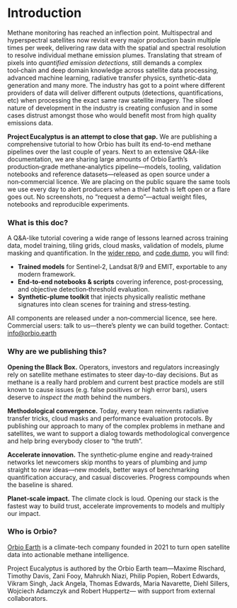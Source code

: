 # Introduction


Methane monitoring has reached an inflection point. Multispectral and hyperspectral satellites now revisit every major production basin multiple times per week, delivering raw data with the spatial and spectral resolution to resolve individual methane emission plumes. Translating that stream of pixels into *quantified emission detections,* still demands a complex tool‑chain and deep domain knowledge across  satellite data process*ing,* advanced machine learning, radiative transfer physics, synthetic‑data generation and many more. The industry has got to a point where different providers of data will deliver different outputs (detections, quantifications, etc) when processing the exact same raw satellite imagery. The siloed nature of development in the industry is creating confusion and in some cases distrust amongst those who would benefit most from high quality emissions data.

**Project Eucalyptus is an attempt to close that gap.**
We are publishing a comprehensive tutorial to how Orbio has built its end-to-end methane pipelines over the last couple of years. Next to an extensive Q\&A-like documentation, we are sharing large amounts of Orbio Earth’s production‑grade methane‑analytics pipeline—models, tooling, validation notebooks and reference datasets—released as open source under a non‑commercial licence. We are placing on the public square the same tools we use every day to alert producers when a thief hatch is left open or a flare goes out. No screenshots, no “request a demo”—actual weight files, notebooks and reproducible experiments.

### What is this doc?

A Q&A-like tutorial covering a wide range of lessons learned across training data, model training, tiling grids, cloud masks, validation of models, plume masking and quantification. In the [wider repo](https://github.com/Orbio-Earth/Project-Eucalyptus), and [code dump](https://github.com/Orbio-Earth/Eucalyptus-code-archive), you will find:

* **Trained models** for Sentinel‑2, Landsat 8/9 and EMIT, exportable to any modern framework.
* **End‑to‑end notebooks & scripts** covering inference, post‑processing, and objective detection‑threshold evaluation.
* **Synthetic‑plume toolkit** that injects physically realistic methane signatures into clean scenes for training and stress‑testing.

All components are released under a non‑commercial licence, see here. Commercial users: talk to us—there’s plenty we can build together. Contact: info@orbio.earth

### Why are we publishing this?

**Opening the Black Box.** Operators, investors and regulators increasingly rely on satellite methane estimates to steer day-to-day decisions. But as methane is a really hard problem and current best practice models are still known to cause issues (e.g. false positives or high error bars), users deserve to *inspect the math* behind the numbers.

**Methodological convergence.** Today, every team reinvents radiative transfer tricks, cloud masks and performance evaluation protocols. By publishing our approach to many of the complex problems in methane and satellites,  we want to support a dialog towards methodological convergence and help bring everybody closer to “the truth”.

**Accelerate innovation.** The synthetic‑plume engine and ready‑trained networks let newcomers skip months to years of plumbing and jump straight to *new* ideas—new models, better ways of benchmarking quantification accuracy, and casual discoveries. Progress compounds when the baseline is shared.

**Planet‑scale impact.** The climate clock is loud. Opening our stack is the fastest way to build trust, accelerate improvements to models and multiply our impact.

### Who is Orbio?

[Orbio Earth](https://orbio.earth) is a climate-tech company founded in 2021 to turn open satellite data into actionable methane intelligence.

Project Eucalyptus is authored by the Orbio Earth team—Maxime Rischard, Timothy Davis, Zani Fooy, Mahrukh Niazi, Philip Popien, Robert Edwards, Vikram Singh, Jack Angela, Thomas Edwards, Maria Navarette, Diehl Sillers, Wojciech Adamczyk and Robert Huppertz— with support from external collaborators.